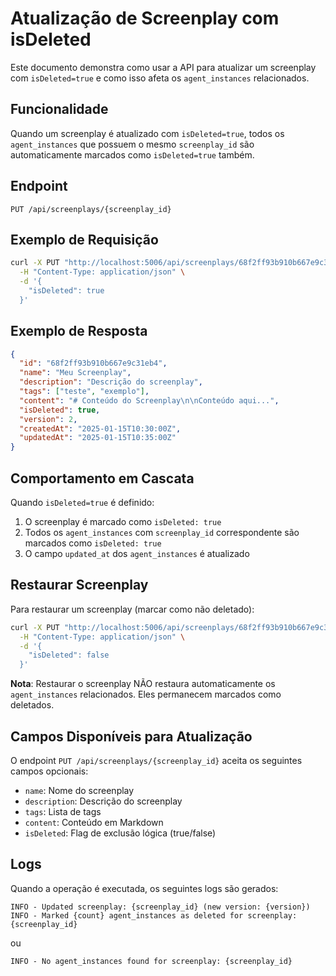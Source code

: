 # Atualização de Screenplay com isDeleted

Este documento demonstra como usar a API para atualizar um screenplay com `isDeleted=true` e como isso afeta os `agent_instances` relacionados.

## Funcionalidade

Quando um screenplay é atualizado com `isDeleted=true`, todos os `agent_instances` que possuem o mesmo `screenplay_id` são automaticamente marcados como `isDeleted=true` também.

## Endpoint

```
PUT /api/screenplays/{screenplay_id}
```

## Exemplo de Requisição

```bash
curl -X PUT "http://localhost:5006/api/screenplays/68f2ff93b910b667e9c31eb4" \
  -H "Content-Type: application/json" \
  -d '{
    "isDeleted": true
  }'
```

## Exemplo de Resposta

```json
{
  "id": "68f2ff93b910b667e9c31eb4",
  "name": "Meu Screenplay",
  "description": "Descrição do screenplay",
  "tags": ["teste", "exemplo"],
  "content": "# Conteúdo do Screenplay\n\nConteúdo aqui...",
  "isDeleted": true,
  "version": 2,
  "createdAt": "2025-01-15T10:30:00Z",
  "updatedAt": "2025-01-15T10:35:00Z"
}
```

## Comportamento em Cascata

Quando `isDeleted=true` é definido:

1. O screenplay é marcado como `isDeleted: true`
2. Todos os `agent_instances` com `screenplay_id` correspondente são marcados como `isDeleted: true`
3. O campo `updated_at` dos `agent_instances` é atualizado

## Restaurar Screenplay

Para restaurar um screenplay (marcar como não deletado):

```bash
curl -X PUT "http://localhost:5006/api/screenplays/68f2ff93b910b667e9c31eb4" \
  -H "Content-Type: application/json" \
  -d '{
    "isDeleted": false
  }'
```

**Nota**: Restaurar o screenplay NÃO restaura automaticamente os `agent_instances` relacionados. Eles permanecem marcados como deletados.

## Campos Disponíveis para Atualização

O endpoint `PUT /api/screenplays/{screenplay_id}` aceita os seguintes campos opcionais:

- `name`: Nome do screenplay
- `description`: Descrição do screenplay
- `tags`: Lista de tags
- `content`: Conteúdo em Markdown
- `isDeleted`: Flag de exclusão lógica (true/false)

## Logs

Quando a operação é executada, os seguintes logs são gerados:

```
INFO - Updated screenplay: {screenplay_id} (new version: {version})
INFO - Marked {count} agent_instances as deleted for screenplay: {screenplay_id}
```

ou

```
INFO - No agent_instances found for screenplay: {screenplay_id}
```